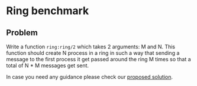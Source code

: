 # Ring benchmark

## Problem
Write a function `ring:ring/2` which takes 2 arguments: M and N.
This function should create N process in a ring in such a way
that sending a message to the first process it get passed around
the ring M times so that a total of N * M messages get sent.

In case you need any guidance please check our
[proposed solution](solution/ring.erl).
